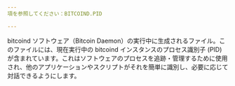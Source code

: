 ```yaml
---
項を参照してください：BITCOIND.PID

---
```

bitcoind ソフトウェア（Bitcoin Daemon）の実行中に生成されるファイル。このファイルには、現在実行中の bitcoind インスタンスのプロセス識別子 (PID) が含まれています。これはソフトウェアのプロセスを追跡・管理するために使用され、他のアプリケーションやスクリプトがそれを簡単に識別し、必要に応じて対話できるようにします。